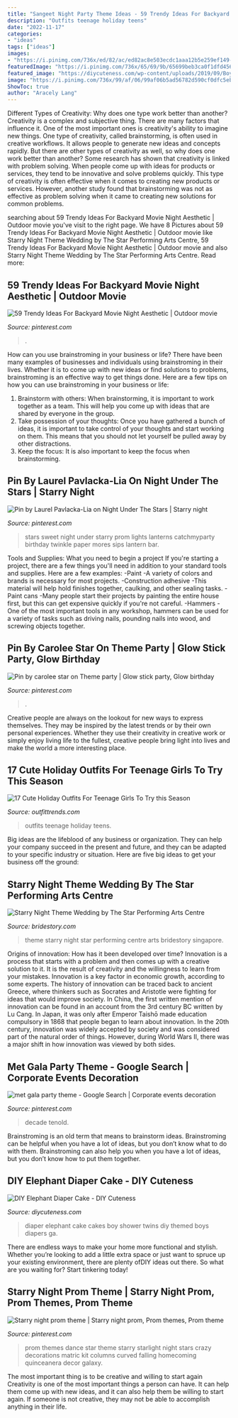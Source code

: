 ```yaml
---
title: "Sangeet Night Party Theme Ideas - 59 Trendy Ideas For Backyard Movie Night Aesthetic"
description: "Outfits teenage holiday teens"
date: "2022-11-17"
categories:
- "ideas"
tags: ["ideas"]
images:
- "https://i.pinimg.com/736x/ed/82/ac/ed82ac8e503ecdc1aaa12b5e259ef149--prom-themes-starry-nights.jpg"
featuredImage: "https://i.pinimg.com/736x/65/69/9b/65699beb3ca0f1dfd45603b13ecdc445.jpg"
featured_image: "https://diycuteness.com/wp-content/uploads/2019/09/Boys-Elephant-Themed-Diaper-Cake.jpg"
image: "https://i.pinimg.com/736x/99/af/06/99af06b5ad56782d590cf0dfc5ebc0a2.jpg"
ShowToc: true
author: "Aracely Lang"
---
```



Different Types of Creativity: Why does one type work better than another?
Creativity is a complex and subjective thing. There are many factors that influence it. One of the most important ones is creativity's ability to imagine new things. One type of creativity, called brainstorming, is often used in creative workflows. It allows people to generate new ideas and concepts rapidly. But there are other types of creativity as well, so why does one work better than another?
Some research has shown that creativity is linked with problem solving. When people come up with ideas for products or services, they tend to be innovative and solve problems quickly. This type of creativity is often effective when it comes to creating new products or services. However, another study found that brainstorming was not as effective as problem solving when it came to creating new solutions for common problems.

	

		
searching about 59 Trendy Ideas For Backyard Movie Night Aesthetic | Outdoor movie you've visit to the right page. We have 8 Pictures about 59 Trendy Ideas For Backyard Movie Night Aesthetic | Outdoor movie like Starry Night Theme Wedding by The Star Performing Arts Centre, 59 Trendy Ideas For Backyard Movie Night Aesthetic | Outdoor movie and also Starry Night Theme Wedding by The Star Performing Arts Centre. Read more:
		
    
## 59 Trendy Ideas For Backyard Movie Night Aesthetic | Outdoor Movie

<img loading=lazy src="https://i.pinimg.com/736x/99/af/06/99af06b5ad56782d590cf0dfc5ebc0a2.jpg" onerror="this.onerror=null;this.src='https://tse4.mm.bing.net/th?id=OIP.tpfiRHtLK2tN1vR4PNytbwAAAA&amp;pid=15.1';" alt="59 Trendy Ideas For Backyard Movie Night Aesthetic | Outdoor movie">

_Source: pinterest.com_

>. 

	

How can you use brainstroming in your business or life?
There have been many examples of businesses and individuals using brainstroming in their lives. Whether it is to come up with new ideas or find solutions to problems, brainstroming is an effective way to get things done. Here are a few tips on how you can use brainstroming in your business or life: 
1. Brainstorm with others: When brainstorming, it is important to work together as a team. This will help you come up with ideas that are shared by everyone in the group. 
2. Take possession of your thoughts: Once you have gathered a bunch of ideas, it is important to take control of your thoughts and start working on them. This means that you should not let yourself be pulled away by other distractions. 
3. Keep the focus: It is also important to keep the focus when brainstorming.

    
## Pin By Laurel Pavlacka-Lia On Night Under The Stars | Starry Night

<img loading=lazy src="https://i.pinimg.com/736x/2b/9d/e9/2b9de9ac962a2a8542ed7103db02421f.jpg" onerror="this.onerror=null;this.src='https://tse1.mm.bing.net/th?id=OIP.N5l0_PVG38f7QzWrmwe0GwHaJ3&amp;pid=15.1';" alt="Pin by Laurel Pavlacka-Lia on Night Under The Stars | Starry night">

_Source: pinterest.com_

>stars sweet night under starry prom lights lanterns catchmyparty birthday twinkle paper mores sips lantern bar. 

	

Tools and Supplies: What you need to begin a project
If you're starting a project, there are a few things you'll need in addition to your standard tools and supplies. Here are a few examples: 
-Paint -A variety of colors and brands is necessary for most projects. 
-Construction adhesive -This material will help hold finishes together, caulking, and other sealing tasks. 
-Paint cans -Many people start their projects by painting the entire house first, but this can get expensive quickly if you're not careful. 
-Hammers -One of the most important tools in any workshop, hammers can be used for a variety of tasks such as driving nails, pounding nails into wood, and screwing objects together.

    
## Pin By Carolee Star On Theme Party | Glow Stick Party, Glow Birthday

<img loading=lazy src="https://i.pinimg.com/originals/f7/d9/55/f7d95529a202960f7af8a11d1b913e76.jpg" onerror="this.onerror=null;this.src='https://tse3.mm.bing.net/th?id=OIP.A1kw7N5XRuZ19Ttb_UOd_wHaJ4&amp;pid=15.1';" alt="Pin by carolee star on Theme party | Glow stick party, Glow birthday">

_Source: pinterest.com_

>. 

	

Creative people are always on the lookout for new ways to express themselves. They may be inspired by the latest trends or by their own personal experiences. Whether they use their creativity in creative work or simply enjoy living life to the fullest, creative people bring light into lives and make the world a more interesting place.

    
## 17 Cute Holiday Outfits For Teenage Girls To Try This Season

<img loading=lazy src="https://www.outfittrends.com/wp-content/uploads/2014/12/shinny-outfits-for-teens.jpg" onerror="this.onerror=null;this.src='https://tse3.mm.bing.net/th?id=OIP.rgHAeyvN8i0ngnQh2jcbUwAAAA&amp;pid=15.1';" alt="17 Cute Holiday Outfits For Teenage Girls To Try this Season">

_Source: outfittrends.com_

>outfits teenage holiday teens. 

	

Big ideas are the lifeblood of any business or organization. They can help your company succeed in the present and future, and they can be adapted to your specific industry or situation. Here are five big ideas to get your business off the ground: 

    
## Starry Night Theme Wedding By The Star Performing Arts Centre

<img loading=lazy src="https://london.bridestory.com/images/c_fill,dpr_1.0,f_auto,fl_progressive,pg_1,q_80,w_680/v1/assets/img_0518-HyhtOtpV7/the-star-performing-arts-centre_starry-night-theme-wedding_1.jpg" onerror="this.onerror=null;this.src='https://tse1.mm.bing.net/th?id=OIP.ZDxuyv3_FG0BzwfxTByfBAHaE8&amp;pid=15.1';" alt="Starry Night Theme Wedding by The Star Performing Arts Centre">

_Source: bridestory.com_

>theme starry night star performing centre arts bridestory singapore. 

	

Origins of innovation: How has it been developed over time?
Innovation is a process that starts with a problem and then comes up with a creative solution to it. It is the result of creativity and the willingness to learn from your mistakes. Innovation is a key factor in economic growth, according to some experts. The history of innovation can be traced back to ancient Greece, where thinkers such as Socrates and Aristotle were fighting for ideas that would improve society. In China, the first written mention of innovation can be found in an account from the 3rd century BC written by Lu Cang. In Japan, it was only after Emperor Taishō made education compulsory in 1868 that people began to learn about innovation. In the 20th century, innovation was widely accepted by society and was considered part of the natural order of things. However, during World Wars II, there was a major shift in how innovation was viewed by both sides.

    
## Met Gala Party Theme - Google Search | Corporate Events Decoration

<img loading=lazy src="https://i.pinimg.com/736x/65/69/9b/65699beb3ca0f1dfd45603b13ecdc445.jpg" onerror="this.onerror=null;this.src='https://tse1.mm.bing.net/th?id=OIP.YDgECB-4LBbPPOaY5wxqNQHaLH&amp;pid=15.1';" alt="met gala party theme - Google Search | Corporate events decoration">

_Source: pinterest.com_

>decade tenold. 

	

Brainstroming is an old term that means to brainstorm ideas. Brainstroming can be helpful when you have a lot of ideas, but you don’t know what to do with them. Brainstroming can also help you when you have a lot of ideas, but you don’t know how to put them together.

    
## DIY Elephant Diaper Cake - DIY Cuteness

<img loading=lazy src="https://diycuteness.com/wp-content/uploads/2019/09/Boys-Elephant-Themed-Diaper-Cake.jpg" onerror="this.onerror=null;this.src='https://tse2.mm.bing.net/th?id=OIP.V58__H9zfn2MU40MeFT7AwHaL2&amp;pid=15.1';" alt="DIY Elephant Diaper Cake - DIY Cuteness">

_Source: diycuteness.com_

>diaper elephant cake cakes boy shower twins diy themed boys diapers ga. 

	

There are endless ways to make your home more functional and stylish. Whether you’re looking to add a little extra space or just want to spruce up your existing environment, there are plenty ofDIY ideas out there. So what are you waiting for? Start tinkering today!

    
## Starry Night Prom Theme | Starry Night Prom, Prom Themes, Prom Theme

<img loading=lazy src="https://i.pinimg.com/736x/ed/82/ac/ed82ac8e503ecdc1aaa12b5e259ef149--prom-themes-starry-nights.jpg" onerror="this.onerror=null;this.src='https://tse3.mm.bing.net/th?id=OIP.9iK0vYsVD_eSIqMrDp-L5QHaHa&amp;pid=15.1';" alt="Starry night prom theme | Starry night prom, Prom themes, Prom theme">

_Source: pinterest.com_

>prom themes dance star theme starry starlight night stars crazy decorations matric kit columns curved falling homecoming quinceanera decor galaxy. 

	

The most important thing is to be creative and willing to start again
Creativity is one of the most important things a person can have. It can help them come up with new ideas, and it can also help them be willing to start again. If someone is not creative, they may not be able to accomplish anything in their life.

